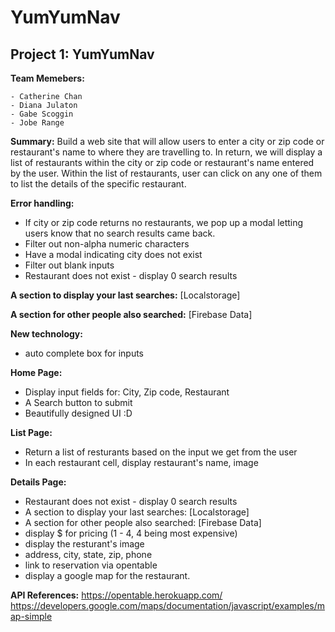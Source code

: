# YumYumNav


## Project 1: YumYumNav

**Team Memebers:**
```
- Catherine Chan 
- Diana Julaton
- Gabe Scoggin 
- Jobe Range
```

**Summary:**
Build a web site that will allow users to enter a city or zip code or restaurant's name to where they are travelling to.  In return, we will display a list of restaurants within the city or zip code or restaurant's name entered by the user.  Within the list of restaurants, user can click on any one of them to list the details of the specific restaurant.<br>

**Error handling:**
- If city or zip code returns no restaurants, we pop up a modal letting users know that no search results came back.
- Filter out non-alpha numeric characters
- Have a modal indicating city does not exist
- Filter out blank inputs
- Restaurant does not exist - display 0 search results

**A section to display your last searches:**
[Localstorage]<br>

**A section for other people also searched:**
[Firebase Data]<br>

**New technology:**
- auto complete box for inputs<br>

**Home Page:**
- Display input fields for: City, Zip code, Restaurant
- A Search button to submit
- Beautifully designed UI  :D

**List Page:**
- Return a list of resturants based on the input we get from the user
- In each restaurant cell, display restaurant's name, image

**Details Page:**
- Restaurant does not exist - display 0 search results
- A section to display your last searches:
[Localstorage]<br>
- A section for other people also searched:
[Firebase Data]<br>
- display $ for pricing (1 - 4, 4 being most expensive)
- display the resturant's image
- address, city, state, zip, phone 
- link to reservation via opentable
- display a google map for the restaurant.

**API References:**
https://opentable.herokuapp.com/<br>
https://developers.google.com/maps/documentation/javascript/examples/map-simple


